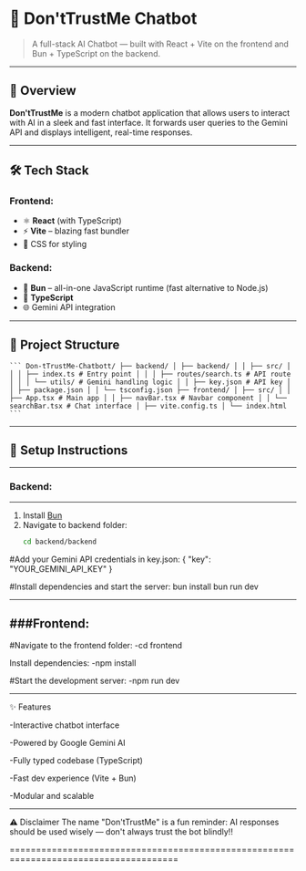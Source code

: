 # 🧠 Don'tTrustMe Chatbot

> A full-stack AI Chatbot — built with React + Vite on the frontend and Bun + TypeScript on the backend.

---

## 🚀 Overview

**Don'tTrustMe** is a modern chatbot application that allows users to interact with AI in a sleek and fast interface. It forwards user queries to the Gemini API and displays intelligent, real-time responses.

---

## 🛠️ Tech Stack

### Frontend:
- ⚛️ **React** (with TypeScript)
- ⚡ **Vite** – blazing fast bundler
- 🎨 CSS for styling

### Backend:
- 🦊 **Bun** – all-in-one JavaScript runtime (fast alternative to Node.js)
- 🧩 **TypeScript**
- 🌐 Gemini API integration

---

## 📁 Project Structure

<pre><code>``` Don-tTrustMe-Chatbott/ ├── backend/ │ ├── backend/ │ │ ├── src/ │ │ │ ├── index.ts # Entry point │ │ │ ├── routes/search.ts # API route │ │ │ └── utils/ # Gemini handling logic │ │ ├── key.json # API key │ │ ├── package.json │ │ └── tsconfig.json ├── frontend/ │ ├── src/ │ │ ├── App.tsx # Main app │ │ ├── navBar.tsx # Navbar component │ │ └── searchBar.tsx # Chat interface │ ├── vite.config.ts │ └── index.html ``` </code></pre>



---

## 🔑 Setup Instructions
-------------------------------------------
### Backend:
-------------------------------------------
1. Install [Bun](https://bun.sh/docs/installation)
2. Navigate to backend folder:
   ```bash
   cd backend/backend

#Add your Gemini API credentials in key.json:
{
  "key": "YOUR_GEMINI_API_KEY"
}


#Install dependencies and start the server:
  bun install
  bun run dev

--------------------------------------------
###Frontend:
--------------------------------------------
#Navigate to the frontend folder:
  -cd frontend

Install dependencies:
  -npm install

#Start the development server:
  -npm run dev
  
-------------------------------------------
✨ Features

  -Interactive chatbot interface

  -Powered by Google Gemini AI

  -Fully typed codebase (TypeScript)

  -Fast dev experience (Vite + Bun)

  -Modular and scalable

-------------------------------------------  

⚠️ Disclaimer
The name "Don'tTrustMe" is a fun reminder: AI responses should be used wisely — don't always trust the bot blindly!!

======================================================================================

